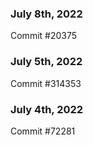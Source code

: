 ### July 8th, 2022

Commit #20375

### July 5th, 2022

Commit #314353


### July 4th, 2022

Commit #72281
